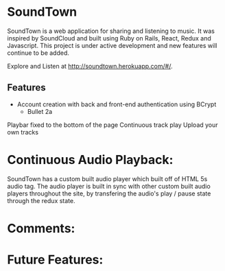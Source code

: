# SoundTown

SoundTown is a web application for sharing and listening to music. It was inspired by SoundCloud and built using Ruby on Rails, React, Redux and Javascript. This project is under active development and new features will continue to be added.

Explore and Listen at http://soundtown.herokuapp.com/#/.

## Features

* Account creation with back and front-end authentication using BCrypt
  * Bullet 2a

Playbar fixed to the bottom of the page
Continuous track play
Upload your own tracks

# Continuous Audio Playback:

SoundTown has a custom built audio player which built off of HTML 5s audio tag. The audio player is built in sync with other custom built audio players throughout the site, by transfering the audio's play / pause state through the redux state.

# Comments:

# Future Features:
